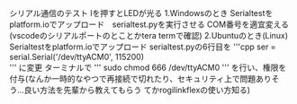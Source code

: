 シリアル通信のテスト lを押すとLEDが光る 
1.Windowsのとき
Serialtestをplatform.ioでアップロード　serialtest.pyを実行させる COM番号を適宜変える(vscodeのシリアルポートのとことかtera termで確認)
2.Ubuntuのとき(Linux)
Serialtestをplatform.ioでアップロード serialtest.pyの6行目を
'''cpp
ser = serial.Serial('/dev/ttyACM0', 115200)  
'''
に変更
ターミナルで
'''
sudo chmod 666 /dev/ttyACM0
'''
を行い、権限を付与(なんか一時的なやつで再接続で切れたり、セキュリティ上で問題ありそう...良い方法を先輩から教えてもらう てかrogilinkflexの使い方知る)

